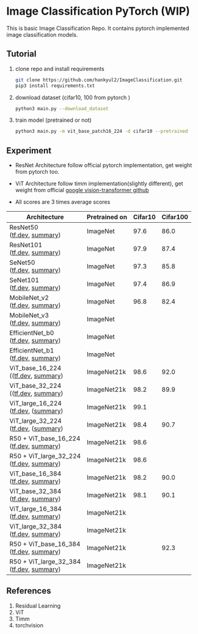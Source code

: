 # Image Classification PyTorch (WIP)
This is basic Image Classification Repo. It contains pytorch implemented image classification models.



## Tutorial

1. clone repo and install requirements

   ```bash
   git clone https://github.com/hankyul2/ImageClassification.git
   pip3 install requirements.txt
   ```

   

2. download dataset (cifar10, 100 from pytorch )

   ```bash
   python3 main.py --download_dataset
   ```

   

3. train model (pretrained or not)

   ```bash
   python3 main.py -m vit_base_patch16_224 -d cifar10 --pretrained
   ```

   



## Experiment

- ResNet Architecture follow official pytorch implementation, get weight from pytorch too.

- ViT Architecture follow timm implementation(slightly different), get weight from official [google vision-transformer github](https://github.com/google-research/vision_transformer) 
- All scores are 3 times average scores

| Architecture                                                 | Pretrained on | Cifar10 | Cifar100 |
| ------------------------------------------------------------ | ------------- | ------- | -------- |
| ResNet50<br />([tf.dev](), [summary]())                      | ImageNet      | 97.6    | 86.0     |
| ResNet101<br />([tf.dev](), [summary]())                     | ImageNet      | 97.9    | 87.4     |
| SeNet50<br />([tf.dev](), [summary]())                       | ImageNet      | 97.3    | 85.8     |
| SeNet101<br />([tf.dev](), [summary]())                      | ImageNet      | 97.4    | 86.9     |
| MobileNet_v2<br />([tf.dev](), [summary]())                  | ImageNet      | 96.8    | 82.4     |
| MobileNet_v3<br />([tf.dev](), [summary]())                  | ImageNet      |         |          |
| EfficientNet_b0<br />([tf.dev](), [summary]())               | ImageNet      |         |          |
| EfficientNet_b1<br />([tf.dev](), [summary]())               | ImageNet      |         |          |
| ViT_base_16_224<br />(([tf.dev](), [summary](docs/vit_base_patch16_224.md)) | ImageNet21k   | 98.6    | 92.0     |
| ViT_base_32_224<br />(([tf.dev](), [summary](docs/vit_base_patch32_224.md)) | ImageNet21k   | 98.2    | 89.9     |
| ViT_large_16_224<br />([tf.dev](), ([summary](docs/vit_large_patch16_224.md)) | ImageNet21k   | 99.1    |          |
| ViT_large_32_224<br />([tf.dev](), ([summary](docs/vit_large_patch32_224.md)) | ImageNet21k   | 98.4    | 90.7     |
| R50 + ViT_base_16_224<br />([tf.dev](), [summary](docs/vit_base_patch16_224.md)) | ImageNet21k   | 98.6    |          |
| R50 + ViT_large_32_224<br />([tf.dev](), [summary](docs/vit_base_patch16_224.md)) | ImageNet21k   | 98.6    |          |
| ViT_base_16_384<br />([tf.dev](), [summary](docs/vit_base_patch16_384.md)) | ImageNet21k   | 98.2    | 90.0     |
| ViT_base_32_384<br />([tf.dev](), [summary](docs/vit_base_patch32_224.md)) | ImageNet21k   | 98.1    | 90.1     |
| ViT_large_16_384<br />([tf.dev](), [summary](docs/vit_large_patch16_224.md)) | ImageNet21k   |         |          |
| ViT_large_32_384<br />([tf.dev](), [summary](docs/vit_large_patch32_224.md)) | ImageNet21k   |         |          |
| R50 + ViT_base_16_384<br />([tf.dev](), [summary](docs/vit_base_patch16_224.md)) | ImageNet21k   |         | 92.3     |
| R50 + ViT_large_32_384<br />([tf.dev](), [summary](docs/vit_base_patch16_224.md)) | ImageNet21k   |         |          |



## References

1. Residual Learning
2. ViT
3. Timm
4. torchvision